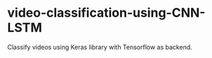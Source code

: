# video-classification-using-CNN-LSTM

Classify videos using Keras library with Tensorflow as backend.
